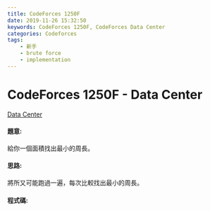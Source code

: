 ```yaml
---
title: CodeForces 1250F
date: 2019-11-26 15:32:50
keywords: CodeForces 1250F, CodeForces Data Center
categories: Codeforces
tags:
    - 新手
    - brute force
    - implementation
---
```

# CodeForces 1250F - Data Center
[Data Center](http://codeforces.com/problemset/problem/1250/F)


#### 題意:
給你一個面積找出最小的周長。
<!-- more -->
#### 思路:
將所又可能跑過一遍，每次比較找出最小的周長。

#### 程式碼:
<script src="https://gist.github.com/Daviswww/38b3b785990804ed7b59cea69e1bafc8.js"></script>